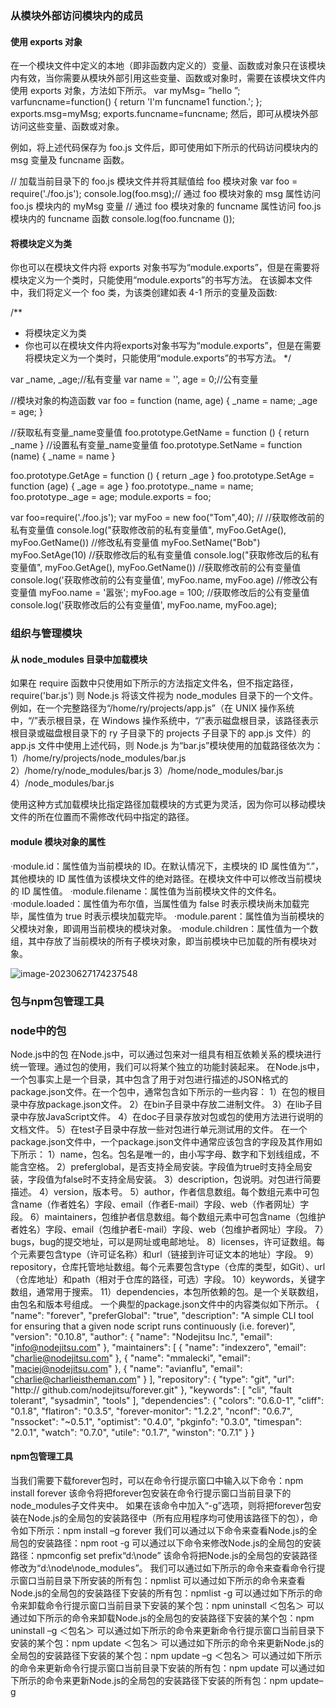 ### 从模块外部访问模块内的成员

#### 使用 exports 对象

在一个模块文件中定义的本地（即非函数内定义的）变量、函数或对象只在该模块内有效，当你需要从模块外部引用这些变量、函数或对象时，需要在该模块文件内使用 exports 对象，方法如下所示。
var myMsg=
”hello
”;
varfuncname=function() {
return 'I'm funcname1 function.';
};
exports.msg=myMsg;
exports.funcname=funcname;
然后，即可从模块外部访问这些变量、函数或对象。

例如，将上述代码保存为 foo.js 文件后，即可使用如下所示的代码访问模块内的 msg 变量及 funcname 函数。

//
加载当前目录下的 foo.js
模块文件并将其赋值给 foo
模块对象
var foo = require('./foo.js');
console.log(foo.msg);//
通过 foo
模块对象的 msg
属性访问 foo.js
模块内的 myMsg
变量
//
通过 foo
模块对象的 funcname
属性访问 foo.js
模块内的 funcname
函数
console.log(foo.funcname ());

#### 将模块定义为类

你也可以在模块文件内将 exports 对象书写为“module.exports”，但是在需要将模块定义为一个类时，只能使用“module.exports”的书写方法。
在该脚本文件中，我们将定义一个 foo 类，为该类创建如表 4-1 所示的变量及函数:

/**
 * 将模块定义为类
 * 你也可以在模块文件内将exports对象书写为“module.exports”，但是在需要将模块定义为一个类时，只能使用“module.exports”的书写方法。
 */

var _name, _age;//私有变量
var name = '', age = 0;//公有变量

//模块对象的构造函数
var foo = function (name, age) {
    _name = name;
    _age = age;
}

//获取私有变量_name变量值
foo.prototype.GetName = function () {
    return _name
}
//设置私有变量_name变量值
foo.prototype.SetName = function (name) {
    _name = name
}

foo.prototype.GetAge = function () {
    return _age
}
foo.prototype.SetAge = function (age) {
    _age = age
}
foo.prototype._name = name;
foo.prototype._age = age;
module.exports = foo;

var foo=require('./foo.js');
var myFoo = new foo("Tom",40); //
//获取修改前的私有变量值
console.log("获取修改前的私有变量值", myFoo.GetAge(), myFoo.GetName())
//修改私有变量值
myFoo.SetName("Bob")
myFoo.SetAge(10)
//获取修改后的私有变量值
console.log("获取修改后的私有变量值", myFoo.GetAge(), myFoo.GetName())
//获取修改前的公有变量值
console.log('获取修改前的公有变量值', myFoo.name, myFoo.age)
//修改公有变量值
myFoo.name = '嚣张'; myFoo.age = 100;
//获取修改后的公有变量值
console.log('获取修改后的公有变量值', myFoo.name, myFoo.age);

### 组织与管理模块

#### 从 node_modules 目录中加载模块

如果在 require 函数中只使用如下所示的方法指定文件名，但不指定路径，
require('bar.js')
则 Node.js 将该文件视为 node_modules 目录下的一个文件。例如，在一个完整路径为“/home/ry/projects/app.js”（在 UNIX 操作系统中，“/”表示根目录，在 Windows 操作系统中，“/”表示磁盘根目录，该路径表示根目录或磁盘根目录下的 ry 子目录下的 projects 子目录下的 app.js 文件）的 app.js 文件中使用上述代码，则 Node.js 为“bar.js”模块使用的加载路径依次为：
1）/home/ry/projects/node_modules/bar.js
2）/home/ry/node_modules/bar.js
3）/home/node_modules/bar.js
4）/node_modules/bar.js

使用这种方式加载模块比指定路径加载模块的方式更为灵活，因为你可以移动模块文件的所在位置而不需修改代码中指定的路径。

#### module 模块对象的属性

·module.id：属性值为当前模块的 ID。在默认情况下，主模块的 ID 属性值为“.”，其他模块的 ID 属性值为该模块文件的绝对路径。在模块文件中可以修改当前模块的 ID 属性值。
·module.filename：属性值为当前模块文件的文件名。
·module.loaded：属性值为布尔值，当属性值为 false 时表示模块尚未加载完毕，属性值为 true 时表示模块加载完毕。
·module.parent：属性值为当前模块的父模块对象，即调用当前模块的模块对象。
·module.children：属性值为一个数组，其中存放了当前模块的所有子模块对象，即当前模块中已加载的所有模块对象。

![image-20230627174237548](C:\Users\Administrator\AppData\Roaming\Typora\typora-user-images\image-20230627174237548.png)

### 包与npm包管理工具
### node中的包
Node.js中的包
在Node.js中，可以通过包来对一组具有相互依赖关系的模块进行统一管理。通过包的使用，我们可以将某个独立的功能封装起来。
在Node.js中，一个包事实上是一个目录，其中包含了用于对包进行描述的JSON格式的package.json文件。在一个包中，通常包含如下所示的一些内容：
1）在包的根目录中存放package.json文件。
2）在bin子目录中存放二进制文件。
3）在lib子目录中存放JavaScript文件。
4）在doc子目录存放对包或包的使用方法进行说明的文档文件。
5）在test子目录中存放一些对包进行单元测试用的文件。
在一个package.json文件中，一个package.json文件中通常应该包含的字段及其作用如下所示：
1）name，包名。包名是唯一的，由小写字母、数字和下划线组成，不能含空格。
2）preferglobal，是否支持全局安装。字段值为true时支持全局安装，字段值为false时不支持全局安装。
3）description，包说明。对包进行简要描述。
4）version，版本号。
5）author，作者信息数组。每个数组元素中可包含name（作者姓名）字段、email（作者E-mail）字段、web（作者网址）字段。
6）maintainers，包维护者信息数组。每个数组元素中可包含name（包维护者姓名）字段、email（包维护者E-mail）字段、web（包维护者网址）字段。
7）bugs，bug的提交地址，可以是网址或电邮地址。
8）licenses，许可证数组。每个元素要包含type（许可证名称）和url（链接到许可证文本的地址）字段。
9）repository，仓库托管地址数组。每个元素要包含type（仓库的类型，如Git）、url（仓库地址）和path（相对于仓库的路径，可选）字段。
10）keywords，关键字数组，通常用于搜索。
11）dependencies，本包所依赖的包。是一个关联数组，由包名和版本号组成。
一个典型的package.json文件中的内容类似如下所示。
{
    "name": "forever",
    "preferGlobal": "true",
    "description": "A simple CLI tool for ensuring that a given node script 
    runs continuously (i.e. forever)",
    "version": "0.10.8",
    "author": {
        "name": "Nodejitsu Inc.",
        "email": "info@nodejitsu.com"
    },
    "maintainers": [
        {
            "name": "indexzero",
            "email": "charlie@nodejitsu.com"
        },
        {
            "name": "mmalecki",
            "email": "maciej@nodejitsu.com"
        },
        {
            "name": "avianflu",
            "email": "charlie@charlieistheman.com"
        }
    ],
    "repository": {
        "type": "git",
        "url": "http:// github.com/nodejitsu/forever.git"
    },
    "keywords": [
        "cli",
        "fault tolerant",
        "sysadmin",
        "tools"
    ],
    "dependencies": {
        "colors": "0.6.0-1",
        "cliff": "0.1.8",
        "flatiron": "0.3.5",
        "forever-monitor": "1.2.2",
        "nconf": "0.6.7",
        "nssocket": "~0.5.1",
        "optimist": "0.4.0",
        "pkginfo": "0.3.0",
        "timespan": "2.0.1",
        "watch": "0.7.0",
        "utile": "0.1.7",
        "winston": "0.7.1"
    }
}
#### npm包管理工具
当我们需要下载forever包时，可以在命令行提示窗口中输入以下命令：npm install forever 该命令将把forever包安装在命令行提示窗口当前目录下的node_modules子文件夹中。
如果在该命令中加入“-g”选项，则将把forever包安装在Node.js的全局包的安装路径中（所有应用程序均可使用该路径下的包），命令如下所示：npm install –g forever
我们可以通过以下命令来查看Node.js的全局包的安装路径：npm root -g 
可以通过以下命令来修改Node.js的全局包的安装路径：npmconfig set prefix“d:\node”
该命令将把Node.js的全局包的安装路径修改为“d:\node\node_modules”。
我们可以通过如下所示的命令来查看命令行提示窗口当前目录下所安装的所有包：npmlist
可以通过如下所示的命令来查看Node.js的全局包的安装路径下安装的所有包：npmlist -g
可以通过如下所示的命令来卸载命令行提示窗口当前目录下安装的某个包：npm uninstall ＜包名＞
可以通过如下所示的命令来卸载Node.js的全局包的安装路径下安装的某个包：npm uninstall –g ＜包名＞
可以通过如下所示的命令来更新命令行提示窗口当前目录下安装的某个包：npm update ＜包名＞
可以通过如下所示的命令来更新Node.js的全局包的安装路径下安装的某个包：npm update –g ＜包名＞
可以通过如下所示的命令来更新命令行提示窗口当前目录下安装的所有包：npm update
可以通过如下所示的命令来更新Node.js的全局包的安装路径下安装的所有包：npm update–g 

